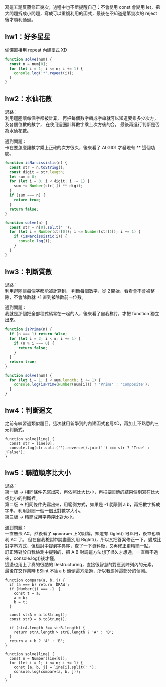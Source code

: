 寫這五題反覆修正幾次，過程中也不斷提醒自己：不會變用 const 會變用 let，把大問題拆成小問題，寫成可以重複利用的函式，最後在不知道是第幾次的 reject 後才順利通過。

## hw1：好多星星
偷懶直接用 repeat 內建函式 XD
```js
function solve(num) {
  const n = num[0];
  for (let i = 1; i <= n; i += 1) {
    console.log('*'.repeat(i));
  }
}
```

## hw2：水仙花數
思路：  
利用迴圈讓每個字都被計算，
再把每個數字轉成字串就可以知道要乘多少次方，及各個位數的數字，
在使用迴圈計算數字乘上次方後的合，
最後再進行判斷是否為水仙花數。

遇到問題：  
卡在要怎麼讓數字乘上正確的次方很久，後來看了 ALG101 才發現有 ** 這個功能。
``` js
function isNarcissistic(n) {
  const str = n.toString();
  const digit = str.length;
  let sum = 0;
  for (let i = 0; i < digit; i += 1) {
    sum += Number(str[i]) ** digit;
  }
  if (sum === n) {
    return true;
  }
  return false;
}

function solve(n) {
  const str = n[0].split(' ');
  for (let i = Number(str[0]); i <= Number(str[1]); i += 1) {
    if (isNarcissistic(i)) {
      console.log(i);
    }
  }
}
```


## hw3：判斷質數
思路：  
利用迴圈讓每個字都能被計算到，
判斷每個數字，從 2 開始，看看會不會被整除，不會除數就 +1 直到被除數前一位數。

遇到問題：  
我就是那個把全部程式碼寫在一起的人，後來看了自我檢討，才把 function 獨立出來。
``` js
function isPrime(n) {
  if (n === 1) return false;
  for (let i = 2; i < n; i += 1) {
    if (n % i === 0) {
      return false;
    }
  }
  return true;
}

function solve(num) {
  for (let i = 1; i < num.length; i += 1) {
    console.log(isPrime(Number(num[i])) ? 'Prime' : 'Composite');
  }
}

```
## hw4：判斷迴文
之前有練習過類似題目，這次就用新學到的內建函式套用XD，再加上不熟悉的三元判斷式。
```JS
function solve(line) {
  const str = line[0];
  console.log(str.split('').reverse().join('') === str ? 'True' : 'False');
}
```
## hw5：聯誼順序比大小
思路：  
第一版 -> 相同條件先寫出來，再依照比大比小，再把要回傳的結果個別寫在比大或比小的判斷裡。  
第二版 -> 相同條件先寫出來，用範例方式，如果是 -1 就顛倒 a b，再把數字拆成字串，利用迴圈一個一個比對數字大小。  
第三版 -> 精簡成用字典序比對大小。  

遇到問題：  
一直無法 AC，然後看了 spectrum 上的討論，知道有 BigInt() 可以用，後來也順利 AC 了。
但在自我檢討中說盡量別用 BigInt()，所以又把答案修正一下，變成比對字串方式，但檢討中提到字典序，查了一下資料後，又再修正更精簡一點。  
訂正時對於自我檢測中提到的，把 A B 對調這方法想了很久才想通，一直轉不過來，console.log()後才懂。    
這邊也用上了真的很酷的 Destructuring，直接很智慧的對應到陣列內的元素。  
最後在交作業時 ESlint 不給 a b 顛倒這方法過，所以我關掉這部分的偵測。



``` JS
function compare(a, b, j) {
  if (a === b) return 'DRAW';
  if (Number(j) === -1) {
    const t = a;
    a = b;
    b = t;
  }

  const strA = a.toString();
  const strB = b.toString();

  if (strA.length !== strB.length) {
    return strA.length > strB.length ? 'A' : 'B';
  }
  return a > b ? 'A' : 'B';
}

function solve(line) {
  const n = Number(line[0]);
  for (let i = 1; i <= n; i += 1) {
    const [a, b, j] = line[i].split(' ');
    console.log(compare(a, b, j));
  }
}
```
